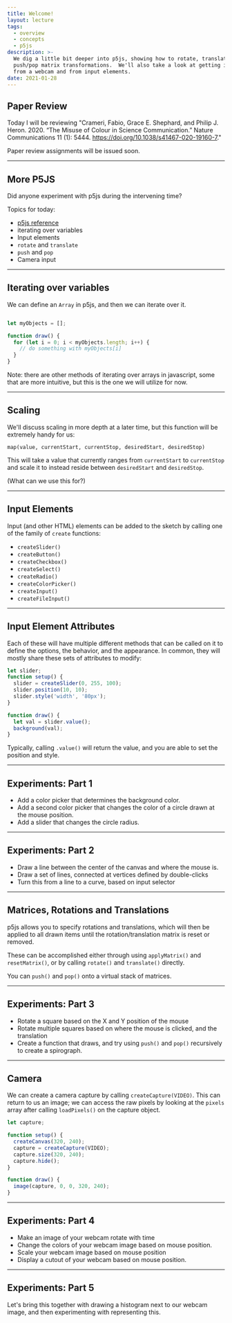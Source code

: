 ```yaml
---
title: Welcome!
layout: lecture
tags:
  - overview
  - concepts
  - p5js
description: >-
  We dig a little bit deeper into p5js, showing how to rotate, translate, and
  push/pop matrix transformations.  We'll also take a look at getting input
  from a webcam and from input elements.
date: 2021-01-28
---
```


## Paper Review

Today I will be reviewing "Crameri, Fabio, Grace E. Shephard, and Philip J. Heron. 2020. “The Misuse of Colour in Science Communication.” Nature Communications 11 (1): 5444. https://doi.org/10.1038/s41467-020-19160-7."

Paper review assignments will be issued soon.

---

## More P5JS

Did anyone experiment with p5js during the intervening time?

Topics for today:

 * [p5js reference](https://p5js.org/reference/)
 * iterating over variables
 * Input elements
 * `rotate` and `translate`
 * `push` and `pop`
 * Camera input

---

## Iterating over variables

We can define an `Array` in p5js, and then we can iterate over it.

```javascript

let myObjects = [];

function draw() {
  for (let i = 0; i < myObjects.length; i++) {
    // do something with myObjects[i]
  }
}
```

Note: there are other methods of iterating over arrays in javascript, some that
are more intuitive, but this is the one we will utilize for now.

---

## Scaling

We'll discuss scaling in more depth at a later time, but this function will be extremely handy for us:

`map(value, currentStart, currentStop, desiredStart, desiredStop)`

This will take a value that currently ranges from `currentStart` to `currentStop` and scale it to instead reside between `desiredStart` and `desiredStop`.

(What can we use this for?)

---

## Input Elements

Input (and other HTML) elements can be added to the sketch by calling one of the family of `create` functions:

 * `createSlider()`
 * `createButton()`
 * `createCheckbox()`
 * `createSelect()`
 * `createRadio()`
 * `createColorPicker()`
 * `createInput()`
 * `createFileInput()`

---

## Input Element Attributes

Each of these will have multiple different methods that can be called on it to define the options, the behavior, and the appearance.  In common, they will mostly share these sets of attributes to modify:

```javascript
let slider;
function setup() {
  slider = createSlider(0, 255, 100);
  slider.position(10, 10);
  slider.style('width', '80px');
}

function draw() {
  let val = slider.value();
  background(val);
}
```

Typically, calling `.value()` will return the value, and you are able to set the position and style.

---

## Experiments: Part 1

 * Add a color picker that determines the background color.
 * Add a second color picker that changes the color of a circle drawn at the mouse position.
 * Add a slider that changes the circle radius.

---

## Experiments: Part 2

 * Draw a line between the center of the canvas and where the mouse is.
 * Draw a set of lines, connected at vertices defined by double-clicks
 * Turn this from a line to a curve, based on input selector

---

## Matrices, Rotations and Translations

p5js allows you to specify rotations and translations, which will then be applied to all drawn items until the rotation/translation matrix is reset or removed.

These can be accomplished either through using `applyMatrix()` and `resetMatrix()`, or by calling `rotate()` and `translate()` directly.

You can `push()` and `pop()` onto a virtual stack of matrices.

---

## Experiments: Part 3

 * Rotate a square based on the X and Y position of the mouse
 * Rotate multiple squares based on where the mouse is clicked, and the translation
 * Create a function that draws, and try using `push()` and `pop()` recursively to create a spirograph.

---

## Camera

We can create a camera capture by calling `createCapture(VIDEO)`.  This can return to us an image; we can access the raw pixels by looking at the `pixels` array after calling `loadPixels()` on the capture object.

```javascript
let capture;

function setup() {
  createCanvas(320, 240);
  capture = createCapture(VIDEO);
  capture.size(320, 240);
  capture.hide();
}

function draw() {
  image(capture, 0, 0, 320, 240);
}
```

---

## Experiments: Part 4

 * Make an image of your webcam rotate with time
 * Change the colors of your webcam image based on mouse position.
 * Scale your webcam image based on mouse position
 * Display a cutout of your webcam based on mouse position.

---

## Experiments: Part 5

Let's bring this together with drawing a histogram next to our webcam image, and then experimenting with representing this.
